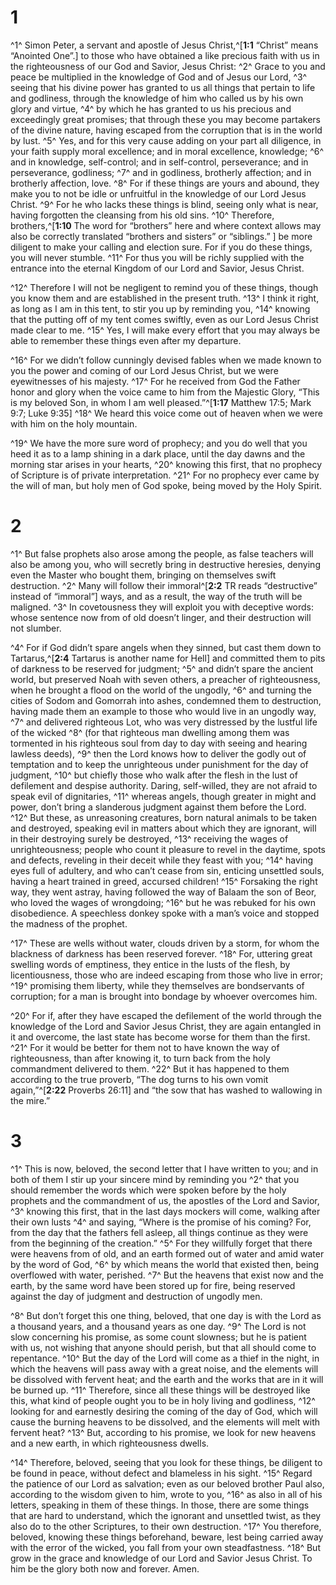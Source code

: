 # 1 
^1^ Simon Peter, a servant and apostle of Jesus Christ,^[**1:1** “Christ” means “Anointed One”.] to those who have obtained a like precious faith with us in the righteousness of our God and Savior, Jesus Christ: ^2^ Grace to you and peace be multiplied in the knowledge of God and of Jesus our Lord, ^3^ seeing that his divine power has granted to us all things that pertain to life and godliness, through the knowledge of him who called us by his own glory and virtue, ^4^ by which he has granted to us his precious and exceedingly great promises; that through these you may become partakers of the divine nature, having escaped from the corruption that is in the world by lust. ^5^ Yes, and for this very cause adding on your part all diligence, in your faith supply moral excellence; and in moral excellence, knowledge; ^6^ and in knowledge, self-control; and in self-control, perseverance; and in perseverance, godliness; ^7^ and in godliness, brotherly affection; and in brotherly affection, love. ^8^ For if these things are yours and abound, they make you to not be idle or unfruitful in the knowledge of our Lord Jesus Christ. ^9^ For he who lacks these things is blind, seeing only what is near, having forgotten the cleansing from his old sins. ^10^ Therefore, brothers,^[**1:10** The word for “brothers” here and where context allows may also be correctly translated “brothers and sisters” or “siblings.” ] be more diligent to make your calling and election sure. For if you do these things, you will never stumble. ^11^ For thus you will be richly supplied with the entrance into the eternal Kingdom of our Lord and Savior, Jesus Christ. 
 

^12^ Therefore I will not be negligent to remind you of these things, though you know them and are established in the present truth. ^13^ I think it right, as long as I am in this tent, to stir you up by reminding you, ^14^ knowing that the putting off of my tent comes swiftly, even as our Lord Jesus Christ made clear to me. ^15^ Yes, I will make every effort that you may always be able to remember these things even after my departure. 

^16^ For we didn’t follow cunningly devised fables when we made known to you the power and coming of our Lord Jesus Christ, but we were eyewitnesses of his majesty. ^17^ For he received from God the Father honor and glory when the voice came to him from the Majestic Glory, “This is my beloved Son, in whom I am well pleased.”^[**1:17** Matthew 17:5; Mark 9:7; Luke 9:35] ^18^ We heard this voice come out of heaven when we were with him on the holy mountain. 


^19^ We have the more sure word of prophecy; and you do well that you heed it as to a lamp shining in a dark place, until the day dawns and the morning star arises in your hearts, ^20^ knowing this first, that no prophecy of Scripture is of private interpretation. ^21^ For no prophecy ever came by the will of man, but holy men of God spoke, being moved by the Holy Spirit. 

# 2 
^1^ But false prophets also arose among the people, as false teachers will also be among you, who will secretly bring in destructive heresies, denying even the Master who bought them, bringing on themselves swift destruction. ^2^ Many will follow their immoral^[**2:2** TR reads “destructive” instead of “immoral”] ways, and as a result, the way of the truth will be maligned. ^3^ In covetousness they will exploit you with deceptive words: whose sentence now from of old doesn’t linger, and their destruction will not slumber. 


^4^ For if God didn’t spare angels when they sinned, but cast them down to Tartarus,^[**2:4** Tartarus is another name for Hell] and committed them to pits of darkness to be reserved for judgment; ^5^ and didn’t spare the ancient world, but preserved Noah with seven others, a preacher of righteousness, when he brought a flood on the world of the ungodly, ^6^ and turning the cities of Sodom and Gomorrah into ashes, condemned them to destruction, having made them an example to those who would live in an ungodly way, ^7^ and delivered righteous Lot, who was very distressed by the lustful life of the wicked ^8^ (for that righteous man dwelling among them was tormented in his righteous soul from day to day with seeing and hearing lawless deeds), ^9^ then the Lord knows how to deliver the godly out of temptation and to keep the unrighteous under punishment for the day of judgment, ^10^ but chiefly those who walk after the flesh in the lust of defilement and despise authority. Daring, self-willed, they are not afraid to speak evil of dignitaries, ^11^ whereas angels, though greater in might and power, don’t bring a slanderous judgment against them before the Lord. ^12^ But these, as unreasoning creatures, born natural animals to be taken and destroyed, speaking evil in matters about which they are ignorant, will in their destroying surely be destroyed, ^13^ receiving the wages of unrighteousness; people who count it pleasure to revel in the daytime, spots and defects, reveling in their deceit while they feast with you; ^14^ having eyes full of adultery, and who can’t cease from sin, enticing unsettled souls, having a heart trained in greed, accursed children! ^15^ Forsaking the right way, they went astray, having followed the way of Balaam the son of Beor, who loved the wages of wrongdoing; ^16^ but he was rebuked for his own disobedience. A speechless donkey spoke with a man’s voice and stopped the madness of the prophet. 


^17^ These are wells without water, clouds driven by a storm, for whom the blackness of darkness has been reserved forever. ^18^ For, uttering great swelling words of emptiness, they entice in the lusts of the flesh, by licentiousness, those who are indeed escaping from those who live in error; ^19^ promising them liberty, while they themselves are bondservants of corruption; for a man is brought into bondage by whoever overcomes him. 

^20^ For if, after they have escaped the defilement of the world through the knowledge of the Lord and Savior Jesus Christ, they are again entangled in it and overcome, the last state has become worse for them than the first. ^21^ For it would be better for them not to have known the way of righteousness, than after knowing it, to turn back from the holy commandment delivered to them. ^22^ But it has happened to them according to the true proverb, “The dog turns to his own vomit again,”^[**2:22** Proverbs 26:11] and “the sow that has washed to wallowing in the mire.”
 

# 3 
^1^ This is now, beloved, the second letter that I have written to you; and in both of them I stir up your sincere mind by reminding you ^2^ that you should remember the words which were spoken before by the holy prophets and the commandment of us, the apostles of the Lord and Savior, ^3^ knowing this first, that in the last days mockers will come, walking after their own lusts ^4^ and saying, “Where is the promise of his coming? For, from the day that the fathers fell asleep, all things continue as they were from the beginning of the creation.” ^5^ For they willfully forget that there were heavens from of old, and an earth formed out of water and amid water by the word of God, ^6^ by which means the world that existed then, being overflowed with water, perished. ^7^ But the heavens that exist now and the earth, by the same word have been stored up for fire, being reserved against the day of judgment and destruction of ungodly men. 

^8^ But don’t forget this one thing, beloved, that one day is with the Lord as a thousand years, and a thousand years as one day. ^9^ The Lord is not slow concerning his promise, as some count slowness; but he is patient with us, not wishing that anyone should perish, but that all should come to repentance. ^10^ But the day of the Lord will come as a thief in the night, in which the heavens will pass away with a great noise, and the elements will be dissolved with fervent heat; and the earth and the works that are in it will be burned up. ^11^ Therefore, since all these things will be destroyed like this, what kind of people ought you to be in holy living and godliness, ^12^ looking for and earnestly desiring the coming of the day of God, which will cause the burning heavens to be dissolved, and the elements will melt with fervent heat? ^13^ But, according to his promise, we look for new heavens and a new earth, in which righteousness dwells. 

^14^ Therefore, beloved, seeing that you look for these things, be diligent to be found in peace, without defect and blameless in his sight. ^15^ Regard the patience of our Lord as salvation; even as our beloved brother Paul also, according to the wisdom given to him, wrote to you, ^16^ as also in all of his letters, speaking in them of these things. In those, there are some things that are hard to understand, which the ignorant and unsettled twist, as they also do to the other Scriptures, to their own destruction. ^17^ You therefore, beloved, knowing these things beforehand, beware, lest being carried away with the error of the wicked, you fall from your own steadfastness. ^18^ But grow in the grace and knowledge of our Lord and Savior Jesus Christ. To him be the glory both now and forever. Amen. 